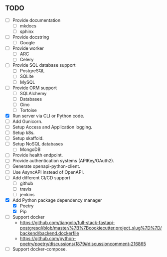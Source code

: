 ## TODO

* [ ] Provide documentation
    - [ ] mkdocs
    - [ ] sphinx
* [ ] Provide docstring
    - [ ] Google
* [ ] Provide worker
    - [ ] ARC
    - [ ] Celery
* [ ] Provide SQL database support
    - [ ] PostgreSQL
    - [ ] SQLite
    - [ ] MySQL
* [ ] Provide ORM support
    - [ ] SQLAlchemy
    - [ ] Databases
    - [ ] Gino
    - [ ] Tortoise
* [X] Run server via CLI or Python code.
* [ ] Add Gunicorn.
* [ ] Setup Access and Application logging.
* [ ] Setup k8s.
* [ ] Setup skaffold.
* [ ] Setup NoSQL databases
    - [ ] MongoDB
* [ ] Provide health endpoint.
* [ ] Provide authentication systems (APIKey/OAuth2).
* [ ] Generate openapi-python-client.
* [ ] Use AsyncAPI instead of OpenAPI.
* [ ] Add different CI/CD support
    - [ ] github
    - [ ] travis
    - [ ] jenkins
* [X] Add Python package dependency manager
  + [X] Poetry
  + [X] Pip
* [ ] Support docker
    - https://github.com/tiangolo/full-stack-fastapi-postgresql/blob/master/%7B%7Bcookiecutter.project_slug%7D%7D/backend/backend.dockerfile
    - https://github.com/python-poetry/poetry/discussions/1879#discussioncomment-216865
* [ ] Support docker-compose.
